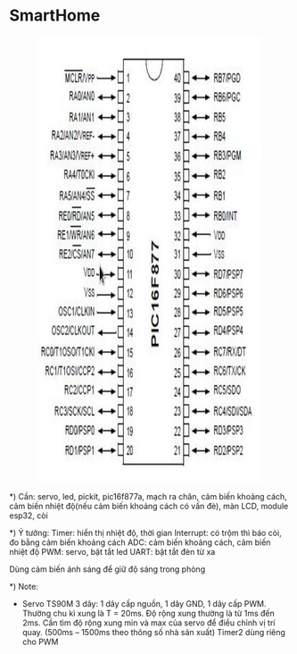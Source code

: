 # SmartHome

<p align="center">
   <img width="400" height="800" src="https://github.com/congminh1809/SmartHome/blob/main/Screenshot%202021-05-17%20144841.jpg">
</p>

*) Cần: servo, led, pickit, pic16f877a, mạch ra chân, cảm biến khoảng cách, cảm biến nhiệt độ(nếu cảm biến khoảng cách có vấn đè), màn LCD, module esp32, còi

*) Ý tưởng:
Timer: hiển thị nhiệt độ, thời gian
Interrupt: có trộm thì báo còi, đo bằng cảm biến khoảng cách
ADC: cảm biến khoảng cách, cảm biến nhiệt độ
PWM: servo, bật tắt led
UART: bật tắt đèn từ xa

Dùng cảm biến ánh sáng để giữ độ sáng trong phòng

*) Note:
+ Servo TS90M 3 dây: 1 dây cấp nguồn, 1 dây GND, 1 dây cấp PWM. Thường chu kì xung là T = 20ms. Độ rộng xung thường là từ 1ms đến 2ms.
Cần tìm độ rộng xung min và max của servo để điều chỉnh vị trí quay. (500ms – 1500ms theo thông số nhà sản xuất)
Timer2 dùng riêng cho PWM

